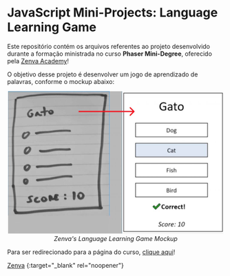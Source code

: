 # JavaScript Mini-Projects: Language Learning Game

<p>Este repositório contém os arquivos referentes ao projeto desenvolvido durante a formação ministrada no curso <strong>Phaser Mini-Degree</strong>, oferecido pela <a href="https://academy.zenva.com/">Zenva Academy</a>!</p>

O objetivo desse projeto é desenvolver um jogo de aprendizado de palavras, conforme o mockup abaixo:

<p align="center">
    <img src="imagens/mockup.jpg" alt="Language Game Mockup" width=500>
    <br/>
    <i>Zenva's Language Learning Game Mockup</i>
</p>

<p>Para ser redirecionado para a página do curso, <a href="https://academy.zenva.com/course/intro-html5-game-development-mini-degree/" target="_blank">clique aqui</a>!</p>

[Zenva](https://academy.zenva.com/course/intro-html5-game-development-mini-degree/)
{:target="_blank" rel="noopener"}